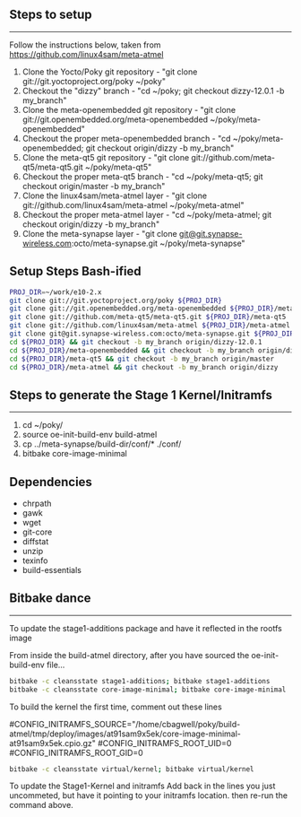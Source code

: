 ## Steps to setup
-----
Follow the instructions below, taken from https://github.com/linux4sam/meta-atmel

1.  Clone the Yocto/Poky git repository - "git clone git://git.yoctoproject.org/poky ~/poky"
2.  Checkout the "dizzy" branch - "cd ~/poky; git checkout dizzy-12.0.1 -b my_branch"
3.  Clone the meta-openembedded git repository - "git clone git://git.openembedded.org/meta-openembedded ~/poky/meta-openembedded"
4.  Checkout the proper meta-openembedded branch - "cd ~/poky/meta-openembedded; git checkout origin/dizzy -b my_branch"
5.  Clone the meta-qt5 git repository - "git clone git://github.com/meta-qt5/meta-qt5.git ~/poky/meta-qt5"
6.  Checkout the proper meta-qt5 branch - "cd ~/poky/meta-qt5; git checkout origin/master -b my_branch"
5.  Clone the linux4sam/meta-atmel layer - "git clone git://github.com/linux4sam/meta-atmel ~/poky/meta-atmel"
6.  Checkout the proper meta-atmel layer - "cd ~/poky/meta-atmel; git checkout origin/dizzy -b my_branch"
7.  Clone the meta-synapse layer - "git clone git@git.synapse-wireless.com:octo/meta-synapse.git ~/poky/meta-synapse"

## Setup Steps Bash-ified

```bash
PROJ_DIR=~/work/e10-2.x
git clone git://git.yoctoproject.org/poky ${PROJ_DIR}
git clone git://git.openembedded.org/meta-openembedded ${PROJ_DIR}/meta-openembedded
git clone git://github.com/meta-qt5/meta-qt5.git ${PROJ_DIR}/meta-qt5
git clone git://github.com/linux4sam/meta-atmel ${PROJ_DIR}/meta-atmel
git clone git@git.synapse-wireless.com:octo/meta-synapse.git ${PROJ_DIR}/meta-synapse
cd ${PROJ_DIR} && git checkout -b my_branch origin/dizzy-12.0.1
cd ${PROJ_DIR}/meta-openembedded && git checkout -b my_branch origin/dizzy
cd ${PROJ_DIR}/meta-qt5 && git checkout -b my_branch origin/master
cd ${PROJ_DIR}/meta-atmel && git checkout -b my_branch origin/dizzy
```

## Steps to generate the Stage 1 Kernel/Initramfs
-----
1. cd ~/poky/
2. source oe-init-build-env build-atmel
3. cp ../meta-synapse/build-dir/conf/* ./conf/
4. bitbake core-image-minimal

## Dependencies

* chrpath
* gawk
* wget
* git-core
* diffstat
* unzip
* texinfo
* build-essentials

## Bitbake dance
-----
To update the stage1-additions package and have it reflected in the rootfs image

From inside the build-atmel directory, after you have sourced the oe-init-build-env file...
```bash
bitbake -c cleansstate stage1-additions; bitbake stage1-additions
bitbake -c cleansstate core-image-minimal; bitbake core-image-minimal
```

To build the kernel the first time, comment out these lines

#CONFIG_INITRAMFS_SOURCE="/home/cbagwell/poky/build-atmel/tmp/deploy/images/at91sam9x5ek/core-image-minimal-at91sam9x5ek.cpio.gz"
#CONFIG_INITRAMFS_ROOT_UID=0
#CONFIG_INITRAMFS_ROOT_GID=0

```bash
bitbake -c cleansstate virtual/kernel; bitbake virtual/kernel
```

To update the Stage1-Kernel and initramfs
Add back in the lines you just uncommeted, but have it pointing to your initramfs location.
then re-run the command above.

